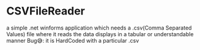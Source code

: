 # CSVFileReader
a simple .net winforms application which needs a .csv(Comma Separated Values) file where it reads the data displays in a tabular or understandable manner
Bug😅: it is HardCoded with a particular .csv
